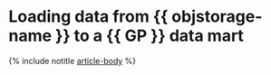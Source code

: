 # Loading data from {{ objstorage-name }} to a {{ GP }} data mart

{% include notitle [article-body](../../_tutorials/dataplatform/object-storage-to-greenplum.md) %}
